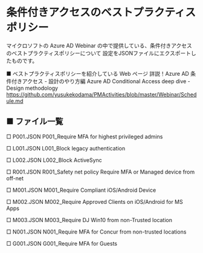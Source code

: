 # 条件付きアクセスのベストプラクティスポリシー
マイクロソフトの Azure AD Webinar の中で提供している、条件付きアクセスのベストプラクティスポリシーについて
設定をJSONファイルにエクスポートしたものです。

■ ベストプラクティスポリシーを紹介している Web ページ
詳説！Azure AD 条件付きアクセス - 設計のやり方編
Azure AD Conditional Access deep dive - Design methodology
https://github.com/yusukekodama/PMActivities/blob/master/Webinar/Schedule.md

## ■ ファイル一覧
□ P001.JSON
P001_Require MFA for highest privileged admins

□ L001.JSON
L001_Block legacy authentication

□ L002.JSON
L002_Block ActiveSync

□ R001.JSON
R001_Safety net policy Require MFA or Managed device from off-net

□ M001.JSON
M001_Require Compliant iOS/Android Device

□ M002.JSON
M002_Require Approved Clients on iOS/Android for MS Apps

□ M003.JSON
M003_Require DJ Win10 from non-Trusted location

□ N001.JSON
N001_Require MFA for Concur from non-trusted locations

□ G001.JSON
G001_Require MFA for Guests
